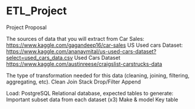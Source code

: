 # ETL_Project
Project Proposal 

The sources of data that you will extract from
Car Sales:
https://www.kaggle.com/gagandeep16/car-sales
US Used cars Dataset: https://www.kaggle.com/ananaymital/us-used-cars-dataset?select=used_cars_data.csv
Used Cars Dataset
https://www.kaggle.com/austinreese/craigslist-carstrucks-data


The type of transformation needed for this data (cleaning, joining, filtering, aggregating, etc).
Clean
Join
Stack
Drop/Filter
Append

Load: PostgreSQL Relational database, expected tables to generate:
Important subset data from each dataset (x3)
Make & model Key table
